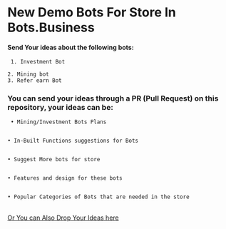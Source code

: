 <h1> New Demo Bots For Store In Bots.Business </h1>
<b> Send Your ideas about the following bots:</b><br><br>
<code> 1. Investment Bot<br>
2. Mining bot
3. Refer earn Bot
</code>

<h3>You can send your ideas through a PR (Pull Request) on this repository, your ideas can be:</h3>
<code> • Mining/Investment Bots Plans
<br>
• In-Built Functions suggestions for Bots
<br>
• Suggest More bots for store
<br>
• Features and design for these bots
<br>
• Popular Categories of Bots that are needed in the store
</code><br>

[ Or You can Also Drop Your Ideas here](https://t.me/UntoldHacker)
  
